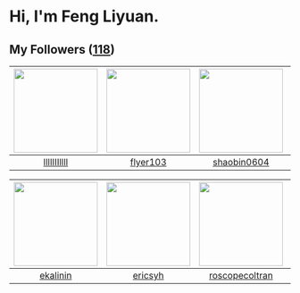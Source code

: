 # Hi, I'm Feng Liyuan.

## My Followers ([118](https://github.com/SunRunAway?tab=followers))

| <img src="https://avatars.githubusercontent.com/u/16208288?v=4" width="150" height="150" /> | <img src="https://avatars.githubusercontent.com/u/829039?v=4" width="150" height="150" /> | <img src="https://avatars.githubusercontent.com/u/10383?v=4" width="150" height="150" /> | <img src="https://avatars.githubusercontent.com/u/35111?v=4" width="150" height="150" /> |
| :-----------------------------------------------------------------------------------------: | :---------------------------------------------------------------------------------------: | :--------------------------------------------------------------------------------------: | :--------------------------------------------------------------------------------------: |
|                        [llllIIIllll](https://github.com/llllIIIllll)                        |                          [flyer103](https://github.com/flyer103)                          |                       [shaobin0604](https://github.com/shaobin0604)                      |                            [why404](https://github.com/why404)                           |

| <img src="https://avatars.githubusercontent.com/u/234891?v=4" width="150" height="150" /> | <img src="https://avatars.githubusercontent.com/u/10498732?v=4" width="150" height="150" /> | <img src="https://avatars.githubusercontent.com/u/24416962?v=4" width="150" height="150" /> | <img src="https://avatars.githubusercontent.com/u/6002026?v=4" width="150" height="150" /> |
| :---------------------------------------------------------------------------------------: | :-----------------------------------------------------------------------------------------: | :-----------------------------------------------------------------------------------------: | :----------------------------------------------------------------------------------------: |
|                          [ekalinin](https://github.com/ekalinin)                          |                            [ericsyh](https://github.com/ericsyh)                            |                     [roscopecoltran](https://github.com/roscopecoltran)                     |                        [codedogfish](https://github.com/codedogfish)                       |